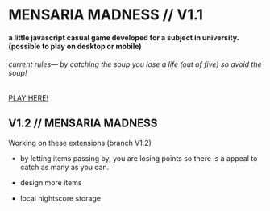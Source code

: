 # MENSARIA MADNESS // V1.1

#### a little javascript casual game developed for a subject in university. (possible to play on desktop or mobile)




###### *current rules— by catching the soup you lose a life (out of five) so avoid the soup!*

[PLAY HERE!](https://beniwonka.github.io/mensaria-madness/)

## V1.2 // MENSARIA MADNESS

Working on these extensions (branch V1.2) 
                          
  * by letting items passing by, you are losing points
so there is a appeal to catch as many as you can.
                           
  * design more items
  
  * local hightscore storage
